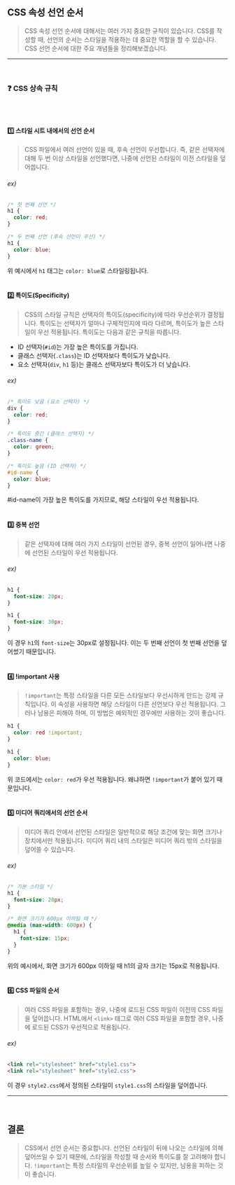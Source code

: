 ## **CSS 속성 선언 순서**

> CSS 속성 선언 순서에 대해서는 여러 가지 중요한 규칙이 있습니다. CSS를 작성할 때, 선언의 순서는 스타일을 적용하는 데 중요한 역할을 할 수 있습니다. CSS 선언 순서에 대한 주요 개념들을 정리해보겠습니다.

* * *
<br>

### ❓ **CSS 상속 규칙**
<br><br>
#### 1️⃣ **스타일 시트 내에서의 선언 순서**

> CSS 파일에서 여러 선언이 있을 때, 후속 선언이 우선합니다. 즉, 같은 선택자에 대해 두 번 이상 스타일을 선언했다면, 나중에 선언된 스타일이 이전 스타일을 덮어씁니다.

###### ex)
```css
/* 첫 번째 선언 */
h1 {
  color: red;
}

/* 두 번째 선언 (후속 선언이 우선) */
h1 {
  color: blue;
}
```
위 예시에서 `h1` 태그는 `color: blue`로 스타일링됩니다.
<br><br>
#### 2️⃣ **특이도(Specificity)**

> CSS의 스타일 규칙은 선택자의 특이도(specificity)에 따라 우선순위가 결정됩니다. 특이도는 선택자가 얼마나 구체적인지에 따라 다르며, 특이도가 높은 스타일이 우선 적용됩니다. 특이도는 다음과 같은 규칙을 따릅니다.

* ID 선택자(`#id`)는 가장 높은 특이도를 가집니다.
* 클래스 선택자(`.class`)는 ID 선택자보다 특이도가 낮습니다.
* 요소 선택자(`div`, `h1` 등)는 클래스 선택자보다 특이도가 더 낮습니다.

###### ex)
```css
/* 특이도 낮음 (요소 선택자) */
div {
  color: red;
}

/* 특이도 중간 (클래스 선택자) */
.class-name {
  color: green;
}

/* 특이도 높음 (ID 선택자) */
#id-name {
  color: blue;
}
```
#id-name이 가장 높은 특이도를 가지므로, 해당 스타일이 우선 적용됩니다.
<br><br>
#### 3️⃣ **중복 선언**

> 같은 선택자에 대해 여러 가지 스타일이 선언된 경우, 중복 선언이 일어나면 나중에 선언된 스타일이 우선 적용됩니다.

###### ex)
```css
h1 {
  font-size: 20px;
}

h1 {
  font-size: 30px;
}
```
이 경우 `h1`의 `font-size`는 30px로 설정됩니다. 이는 두 번째 선언이 첫 번째 선언을 덮어썼기 때문입니다.
<br><br>
#### 4️⃣ **!important 사용**

> `!important`는 특정 스타일을 다른 모든 스타일보다 우선시하게 만드는 강제 규칙입니다. 이 속성을 사용하면 해당 스타일이 다른 선언보다 우선 적용됩니다. 그러나 남용은 피해야 하며, 이 방법은 예외적인 경우에만 사용하는 것이 좋습니다.
```css
h1 {
  color: red !important;
}

h1 {
  color: blue;
}
```
위 코드에서는 `color: red`가 우선 적용됩니다. 왜냐하면 `!important`가 붙어 있기 때문입니다.
<br><br>
#### 5️⃣ **미디어 쿼리에서의 선언 순서**

> 미디어 쿼리 안에서 선언된 스타일은 일반적으로 해당 조건에 맞는 화면 크기나 장치에서만 적용됩니다. 미디어 쿼리 내의 스타일은 미디어 쿼리 밖의 스타일을 덮어쓸 수 있습니다.

###### ex)
```css
/* 기본 스타일 */
h1 {
  font-size: 20px;
}

/* 화면 크기가 600px 이하일 때 */
@media (max-width: 600px) {
  h1 {
    font-size: 15px;
  }
}
```
위의 예시에서, 화면 크기가 600px 이하일 때 h1의 글자 크기는 15px로 적용됩니다.
<br><br>
#### 6️⃣ **CSS 파일의 순서**

> 여러 CSS 파일을 포함하는 경우, 나중에 로드된 CSS 파일이 이전의 CSS 파일을 덮어씁니다. HTML에서 `<link>` 태그로 여러 CSS 파일을 포함할 경우, 나중에 로드된 CSS가 우선적으로 적용됩니다.

###### ex)
```html
<link rel="stylesheet" href="style1.css">
<link rel="stylesheet" href="style2.css">
```
이 경우 `style2.css`에서 정의된 스타일이 `style1.css`의 스타일을 덮어씁니다.

* * *
<br>

## **결론**

> CSS에서 선언 순서는 중요합니다. 선언된 스타일이 뒤에 나오는 스타일에 의해 덮어쓰일 수 있기 때문에, 스타일을 작성할 때 순서와 특이도를 잘 고려해야 합니다. `!important`는 특정 스타일의 우선순위를 높일 수 있지만, 남용을 피하는 것이 좋습니다.
